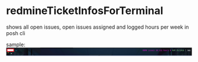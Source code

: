 # redmineTicketInfosForTerminal
shows all open issues, open issues assigned and logged hours per week in posh cli

sample:
![pic](sample.redmine.cli.png)

